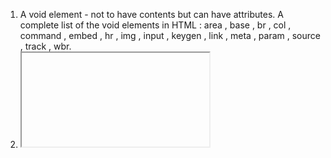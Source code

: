 1. A void element - not to have contents but can have attributes. A complete list of the void elements in HTML : area , base , br , col , command , embed , hr , img , input , keygen , link , meta , param , source , track , wbr.
2. <iframe> - a webpage inside of a webpage
3. <header> & <footer> - children of <body>, <atticle> and <section>
4. <link> - linking style sheets, favicons, and preloading assets
5. use <aside> when the content can be removed without detracting from the page's message
6. <source> is associated with <picture>, <audio> and <video>
7. <textarea> attributes: max is not one
8. <samp> - identifies sample output from a computer program
9. With post, data is included in the form body when send to the server. With get, the data goes through the URL.
10. <hr> - a thematic break between paragraph-level elements: for example, a change of scene in a story.
11. <code> - a short code snippet, <pre> - a longer block of code
12. <rb> <rp> <rt> - back in HTML5
13. <colgroup span="2" style="background-color: yellow"> - defines a group of columns within a table